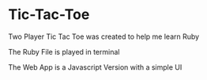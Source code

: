 Tic-Tac-Toe
===========

Two Player Tic Tac Toe was created to help me learn Ruby

The Ruby File is played in terminal

The Web App is a Javascript Version with a simple UI
